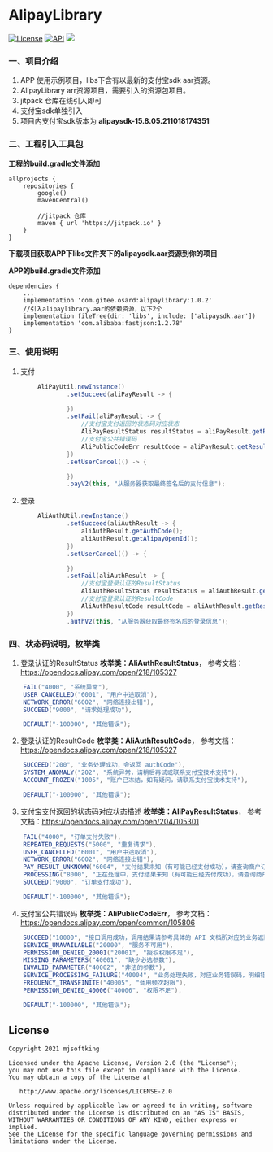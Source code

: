 # AlipayLibrary

[![License](https://img.shields.io/badge/License%20-Apache%202-337ab7.svg)](https://www.apache.org/licenses/LICENSE-2.0)
[![API](https://img.shields.io/badge/API-16%2B-brightgreen.svg?style=flat)](https://android-arsenal.com/api?level=16)
[![](https://jitpack.io/v/com.gitee.osard/alipaylibrary.svg)](https://jitpack.io/#com.gitee.osard/alipaylibrary)

### 一、项目介绍
1. APP 使用示例项目，libs下含有以最新的支付宝sdk aar资源。
2. AlipayLibrary arr资源项目，需要引入的资源包项目。
3. jitpack 仓库在线引入即可
4. 支付宝sdk单独引入
5. 项目内支付宝sdk版本为 **alipaysdk-15.8.05.211018174351**

### 二、工程引入工具包
**工程的build.gradle文件添加**

```
allprojects {
    repositories {
        google()
        mavenCentral()

        //jitpack 仓库
        maven { url 'https://jitpack.io' }
    }
}
```
**下载项目获取APP下libs文件夹下的alipaysdk.aar资源到你的项目**

**APP的build.gradle文件添加**
```
dependencies {
    ...
    implementation 'com.gitee.osard:alipaylibrary:1.0.2'
    //引入alipaylibrary.aar的依赖资源，以下2个
    implementation fileTree(dir: 'libs', include: ['alipaysdk.aar'])
    implementation 'com.alibaba:fastjson:1.2.78'
}
```

### 三、使用说明

1.  支付
```java
        AliPayUtil.newInstance()
                .setSucceed(aliPayResult -> {

                })
                .setFail(aliPayResult -> {
                    //支付宝支付返回的状态码对应状态
                    AliPayResultStatus resultStatus = aliPayResult.getResultStatus();
                    //支付宝公共错误码
                    AliPublicCodeErr resultCode = aliPayResult.getResultCode();
                })
                .setUserCancel(() -> {

                })
                .payV2(this, "从服务器获取最终签名后的支付信息");
```
2.  登录
```java
        AliAuthUtil.newInstance()
                .setSucceed(aliAuthResult -> {
                    aliAuthResult.getAuthCode();
                    aliAuthResult.getAlipayOpenId();
                })
                .setUserCancel(() -> {

                })
                .setFail(aliAuthResult -> {
                    //支付宝登录认证的ResultStatus
                    AliAuthResultStatus resultStatus = aliAuthResult.getResultStatus();
                    //支付宝登录认证的ResultCode
                    AliAuthResultCode resultCode = aliAuthResult.getResultCode();
                })
                .authV2(this, "从服务器获取最终签名后的登录信息");
```

### 四、状态码说明，枚举类

1.  登录认证的ResultStatus **枚举类：AliAuthResultStatus**， 参考文档：https://opendocs.alipay.com/open/218/105327
```java
    FAIL("4000", "系统异常"),
    USER_CANCELLED("6001", "用户中途取消"),
    NETWORK_ERROR("6002", "网络连接出错"),
    SUCCEED("9000", "请求处理成功"),

    DEFAULT("-100000", "其他错误");
```
2.  登录认证的ResultCode **枚举类：AliAuthResultCode**， 参考文档：https://opendocs.alipay.com/open/218/105327
```java
    SUCCEED("200", "业务处理成功，会返回 authCode"),
    SYSTEM_ANOMALY("202", "系统异常，请稍后再试或联系支付宝技术支持"),
    ACCOUNT_FROZEN("1005", "账户已冻结，如有疑问，请联系支付宝技术支持"),

    DEFAULT("-100000", "其他错误");
```
3.  支付宝支付返回的状态码对应状态描述 **枚举类：AliPayResultStatus**， 参考文档：https://opendocs.alipay.com/open/204/105301
```java
    FAIL("4000", "订单支付失败"),
    REPEATED_REQUESTS("5000", "重复请求"),
    USER_CANCELLED("6001", "用户中途取消"),
    NETWORK_ERROR("6002", "网络连接出错"),
    PAY_RESULT_UNKNOWN("6004", "支付结果未知（有可能已经支付成功），请查询商户订单列表中订单的支付状态"),
    PROCESSING("8000", "正在处理中，支付结果未知（有可能已经支付成功），请查询商户订单列表中订单的支付状态"),
    SUCCEED("9000", "订单支付成功"),

    DEFAULT("-100000", "其他错误");
```
4.  支付宝公共错误码 **枚举类：AliPublicCodeErr**， 参考文档：https://opendocs.alipay.com/open/common/105806
```java
    SUCCEED("10000", "接口调用成功，调用结果请参考具体的 API 文档所对应的业务返回参数。"),
    SERVICE_UNAVAILABLE("20000", "服务不可用"),
    PERMISSION_DENIED_20001("20001", "授权权限不足"),
    MISSING_PARAMETERS("40001", "缺少必选参数"),
    INVALID_PARAMETER("40002", "非法的参数"),
    SERVICE_PROCESSING_FAILURE("40004", "业务处理失败，对应业务错误码，明细错误码和解决方案请参见具体的 API 接口文档。"),
    FREQUENCY_TRANSFINITE("40005", "调用频次超限"),
    PERMISSION_DENIED_40006("40006", "权限不足"),

    DEFAULT("-100000", "其他错误");
```

License
-------

    Copyright 2021 mjsoftking

    Licensed under the Apache License, Version 2.0 (the "License");
    you may not use this file except in compliance with the License.
    You may obtain a copy of the License at

       http://www.apache.org/licenses/LICENSE-2.0

    Unless required by applicable law or agreed to in writing, software
    distributed under the License is distributed on an "AS IS" BASIS,
    WITHOUT WARRANTIES OR CONDITIONS OF ANY KIND, either express or implied.
    See the License for the specific language governing permissions and
    limitations under the License.


